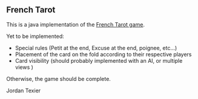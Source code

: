 
French Tarot
------------


This is a java implementation of the [French Tarot game](https://en.wikipedia.org/wiki/French_tarot).


Yet to be implemented:
- Special rules (Petit at the end, Excuse at the end, poignee, etc...)
- Placement of the card on the fold according to their respective players
- Card visibility (should probably implemented with an AI, or multiple views )


Otherwise, the game should be complete.

Jordan Texier
